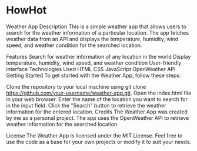 # HowHot
 Weather App
Description
This is a simple weather app that allows users to search for the weather information of a particular location. The app fetches weather data from an API and displays the temperature, humidity, wind speed, and weather condition for the searched location.

Features
Search for weather information of any location in the world
Display temperature, humidity, wind speed, and weather condition
User-friendly interface
Technologies Used
HTML
CSS
JavaScript
OpenWeather API
Getting Started
To get started with the Weather App, follow these steps:

Clone the repository to your local machine using git clone https://github.com/your-username/weather-app.git.
Open the index.html file in your web browser.
Enter the name of the location you want to search for in the input field.
Click the "Search" button to retrieve the weather information for the entered location.
Credits
The Weather App was created by me as a personal project. The app uses the OpenWeather API to retrieve weather information for the searched location.

License
The Weather App is licensed under the MIT License. Feel free to use the code as a base for your own projects or modify it to suit your needs.
